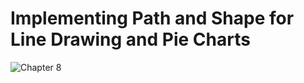 # Implementing Path and Shape for Line Drawing and Pie Charts
![Chapter 8](https://github.com/user-attachments/assets/5b666487-5c29-4476-8bc7-81677daabca7)
